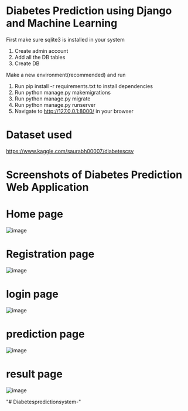 # Diabetes Prediction using Django and Machine Learning
First make sure sqlite3 is installed in your system
1. Create admin account
2. Add all the DB tables
3. Create DB

Make a new environment(recommended) and run
1. Run pip install -r requirements.txt to install dependencies
2. Run python manage.py makemigrations
3. Run python manage.py migrate
4. Run python manage.py runserver
5. Navigate to http://127.0.0.1:8000/ in your browser
# Dataset used
https://www.kaggle.com/saurabh00007/diabetescsv

# Screenshots of Diabetes Prediction Web Application
# Home page
![image](https://user-images.githubusercontent.com/93828003/148373663-b49cab3a-7cda-4f41-8e70-393b5221bf05.png)
# Registration page
![image](https://user-images.githubusercontent.com/93828003/148373783-85f9bcaf-1abe-472e-9eb2-ab2cb4989458.png)
# login page
![image](https://user-images.githubusercontent.com/93828003/148374060-4005fa55-5cc9-4d82-87d5-bea72a9617d5.png)
# prediction page
![image](https://user-images.githubusercontent.com/93828003/148374156-c66a05ba-d295-404b-884b-234d699abd53.png)
# result page
![image](https://user-images.githubusercontent.com/93828003/148374281-92d5fb2e-d5c3-450e-9d4a-d4c576bc0f08.png)

"# Diabetespredictionsystem-" 

